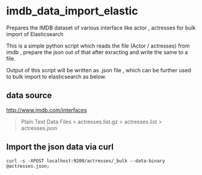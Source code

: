 # imdb_data_import_elastic
Prepares the IMDB dataset of various interface like actor , actresses for bulk import of Elasticsearch 

This is a simple python script which reads the file (Actor / actresses) from imdb , prepare the json out of that after exracting and write the same to a file.

Output of this script will be written as .json file , which can be further used to bulk import to elasticsearch as below.

data source
-----------
http://www.imdb.com/interfaces

> Plain Text Data Files > actresses.list.gz > actresses.list > actresses.json


Import the json data via curl
--------------------

    curl -s -XPOST localhost:9200/actresses/_bulk --data-binary @actresses.json;
